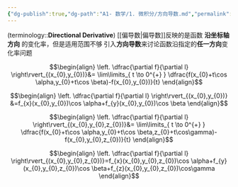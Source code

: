 ```yaml
---
{"dg-publish":true,"dg-path":"A1- 数学/1. 微积分/方向导数.md","permalink":"/A1- 数学/1. 微积分/方向导数/","dgPassFrontmatter":true,"noteIcon":"","created":"2024-05-21T15:20:28.000+08:00","updated":"2025-04-14T18:25:19.675+08:00"}
---
```



(terminology::**Directional Derivative**)
[[偏导数\|偏导数]]反映的是函数 **沿坐标轴方向** 的变化率，但是适用范围不够
引入**方向导数**来讨论函数沿指定的**任一方向**变化率问题

$$\begin{align}
\left. \dfrac{\partial f}{\partial l}  \right\rvert_{(x_{0},y_{0})}&= \lim\limits_{ t \to 0^{+} }  \dfrac{f(x_{0}+t\cos \alpha,y_{0}+t\cos \beta)-f(x_{0},y_{0})}{t}
\end{align}$$

$$\begin{align}
\left. \dfrac{\partial f}{\partial l}  \right\rvert_{(x_{0},y_{0})} &=f_{x}(x_{0},y_{0})\cos \alpha+f_{y}(x_{0},y_{0})\cos \beta
\end{align}$$

$$\begin{align}
\left. \dfrac{\partial f}{\partial l}  \right\rvert_{(x_{0},y_{0},z_{0})}&= \lim\limits_{ t \to 0^{+} }  \dfrac{f(x_{0}+t\cos \alpha,y_{0}+t\cos \beta,z_{0}+t\cos\gamma)-f(x_{0},y_{0},z_{0})}{t}
\end{align}$$

$$\begin{align}
\left. \dfrac{\partial f}{\partial l}  \right\rvert_{(x_{0},y_{0},z_{0})}=f_{x}(x_{0},y_{0},z_{0})\cos \alpha+f_{y}(x_{0},y_{0},z_{0})\cos \beta+f_{z}(x_{0},y_{0},z_{0})\cos\gamma
\end{align}$$

